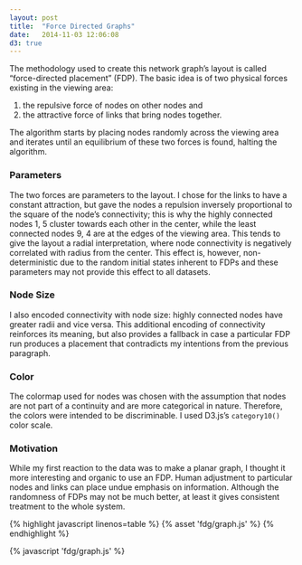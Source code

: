 ```yaml
---
layout: post
title:  "Force Directed Graphs"
date:   2014-11-03 12:06:08
d3: true
---
```


<div id="svg" data-json-path="{% asset_path 'fdg/graphdata.json' %}"></div>

The methodology used to create this network graph’s layout is called “force-directed placement” (FDP). The basic idea is of two physical forces existing in the viewing area:

  1. the repulsive force of nodes on other nodes and
  2. the attractive force of links that bring nodes together.

The algorithm starts by placing nodes randomly across the viewing area and iterates until an equilibrium of these two forces is found, halting the algorithm.

### Parameters ###
The two forces are parameters to the layout.  I chose for the links to have a constant attraction, but gave the nodes a repulsion inversely proportional to the square of the node’s connectivity; this is why the highly connected nodes 1, 5 cluster towards each other in the center, while the least connected nodes 9, 4 are at the edges of the viewing area. This tends to give the layout a radial interpretation, where node connectivity is negatively correlated with radius from the center. This effect is, however, non-deterministic due to the random initial states inherent to FDPs and these parameters may not provide this effect to all datasets.

### Node Size ###
I also encoded connectivity with node size: highly connected nodes have greater radii and vice versa. This additional encoding of connectivity reinforces its meaning, but also provides a fallback in case a particular FDP run produces a placement that contradicts my intentions from the previous paragraph.

### Color ###
The colormap used for nodes was chosen with the assumption that nodes are not part of a continuity and are more categorical in nature. Therefore, the colors were intended to be discriminable. I used D3.js’s <code>category10()</code> color scale.

### Motivation ###
While my first reaction to the data was to make a planar graph, I thought it more interesting and organic to use an FDP. Human adjustment to particular nodes and links can place undue emphasis on information. Although the randomness of FDPs may not be much better, at least it gives consistent treatment to the whole system.

{% highlight javascript linenos=table %}
{% asset 'fdg/graph.js' %}
{% endhighlight %}

{% javascript 'fdg/graph.js' %}
